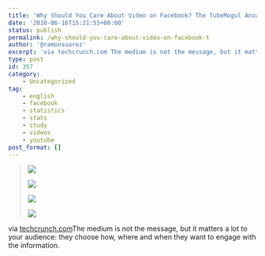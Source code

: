 ```yaml
---
title: 'Why Should You Care About Video on Facebook? The TubeMogul Answer'
date: '2010-06-16T15:21:55+00:00'
status: publish
permalink: /why-should-you-care-about-video-on-facebook-t
author: '@ramonsuarez'
excerpt: 'via techcrunch.com The medium is not the message, but it matters a lot to your audience: they choose how, where and when they want to engage with the information.'
type: post
id: 357
category:
    - Uncategorized
tag:
    - english
    - facebook
    - statistics
    - stats
    - study
    - videos
    - youtube
post_format: []
---
```

> ![](http://tctechcrunch.files.wordpress.com/2010/06/fbtop10video.jpg)
> 
> ![](http://tctechcrunch.files.wordpress.com/2010/06/tubemogulfb-engaged.jpg)
> 
> ![](http://tctechcrunch.files.wordpress.com/2010/06/tubemogul-completionrates.jpg)
> 
> ![](http://tctechcrunch.files.wordpress.com/2010/06/tubemogulfbclicks.jpg)

via [techcrunch.com](http://techcrunch.com/2010/06/15/tubemogul-facebook-video-ads/)</div>The medium is not the message, but it matters a lot to your audience: they choose how, where and when they want to engage with the information.

</div>